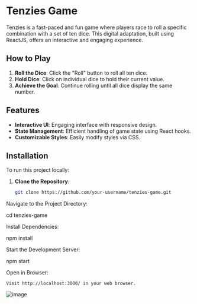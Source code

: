 # Tenzies Game

Tenzies is a fast-paced and fun game where players race to roll a specific combination with a set of ten dice. This digital adaptation, built using ReactJS, offers an interactive and engaging experience.

## How to Play

1. **Roll the Dice**: Click the "Roll" button to roll all ten dice.
2. **Hold Dice**: Click on individual dice to hold their current value.
3. **Achieve the Goal**: Continue rolling until all dice display the same number.

## Features

- **Interactive UI**: Engaging interface with responsive design.
- **State Management**: Efficient handling of game state using React hooks.
- **Customizable Styles**: Easily modify styles via CSS.

## Installation

To run this project locally:

1. **Clone the Repository**:
   ```bash
   git clone https://github.com/your-username/tenzies-game.git
Navigate to the Project Directory:

cd tenzies-game

Install Dependencies:

npm install

Start the Development Server:

npm start

Open in Browser:

    Visit http://localhost:3000/ in your web browser.

![image](https://github.com/user-attachments/assets/1cb1c395-93f6-47e5-9b2f-9b8f97f10f8f)
